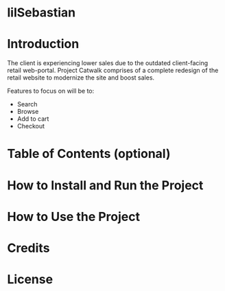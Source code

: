 # lilSebastian

# Introduction
The client is experiencing lower sales due to the outdated client-facing retail web-portal. Project Catwalk comprises of a complete redesign of the retail website to modernize the site and boost sales.

Features to focus on will be to:
- Search
- Browse
- Add to cart
- Checkout

# Table of Contents (optional)

# How to Install and Run the Project

# How to Use the Project

# Credits

# License